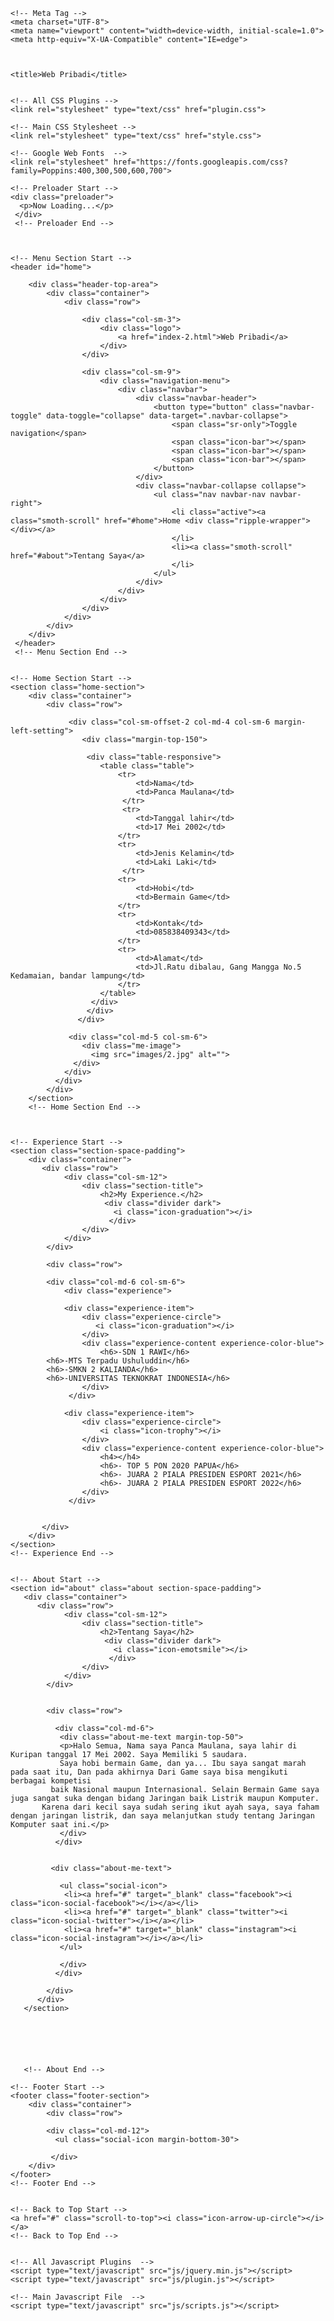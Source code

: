 























<!DOCTYPE html>
<html lang="en">

  <head>
    
    <!-- Meta Tag -->
    <meta charset="UTF-8">
    <meta name="viewport" content="width=device-width, initial-scale=1.0">
    <meta http-equiv="X-UA-Compatible" content="IE=edge">
    
    
    
    <title>Web Pribadi</title>
    
    
    <!-- All CSS Plugins -->
    <link rel="stylesheet" type="text/css" href="plugin.css">
    
    <!-- Main CSS Stylesheet -->
    <link rel="stylesheet" type="text/css" href="style.css">
    
    <!-- Google Web Fonts  -->
    <link rel="stylesheet" href="https://fonts.googleapis.com/css?family=Poppins:400,300,500,600,700">
    

    

 </head>

  <body>
    
    
	
	<!-- Preloader Start -->
    <div class="preloader">
	  <p>Now Loading...</p>
     </div>
     <!-- Preloader End -->

    
    
    <!-- Menu Section Start -->
    <header id="home">
        
        <div class="header-top-area">
            <div class="container">
                <div class="row">
                
                    <div class="col-sm-3">
                        <div class="logo">
                            <a href="index-2.html">Web Pribadi</a>
                        </div>
                    </div>
                    
                    <div class="col-sm-9">
                        <div class="navigation-menu">
                            <div class="navbar">
                                <div class="navbar-header">
                                    <button type="button" class="navbar-toggle" data-toggle="collapse" data-target=".navbar-collapse">
                                        <span class="sr-only">Toggle navigation</span>
                                        <span class="icon-bar"></span>
                                        <span class="icon-bar"></span>
                                        <span class="icon-bar"></span>
                                    </button>
                                </div>
                                <div class="navbar-collapse collapse">
                                    <ul class="nav navbar-nav navbar-right">
                                        <li class="active"><a class="smoth-scroll" href="#home">Home <div class="ripple-wrapper"></div></a>
                                        </li>
                                        <li><a class="smoth-scroll" href="#about">Tentang Saya</a>
                                        </li>
                                    </ul>
                                </div>
                            </div>
                        </div>
                    </div>
                </div>
            </div>
        </div>
     </header>
     <!-- Menu Section End -->  
    
    
    <!-- Home Section Start -->
    <section class="home-section">
        <div class="container">
            <div class="row">
                
                 <div class="col-sm-offset-2 col-md-4 col-sm-6 margin-left-setting">
                    <div class="margin-top-150">
                        
                     <div class="table-responsive">
					    <table class="table">
							<tr>
							    <td>Nama</td>
								<td>Panca Maulana</td>
							 </tr>
                             <tr>
								<td>Tanggal lahir</td>
								<td>17 Mei 2002</td>
							</tr>
							<tr>
								<td>Jenis Kelamin</td>
								<td>Laki Laki</td>
							 </tr>
							<tr>
								<td>Hobi</td>
								<td>Bermain Game</td>
							</tr>
							<tr>
								<td>Kontak</td>
								<td>085838409343</td>
							</tr>
                            <tr>
								<td>Alamat</td>
								<td>Jl.Ratu dibalau, Gang Mangga No.5 Kedamaian, bandar lampung</td>
							</tr>
						</table>
					  </div>
                     </div>
                   </div>
                 
                 <div class="col-md-5 col-sm-6">
                    <div class="me-image">
                      <img src="images/2.jpg" alt="">
                  </div>
                </div>
              </div>
            </div>
        </section>
        <!-- Home Section End -->
        
        
        
    <!-- Experience Start -->
    <section class="section-space-padding">
        <div class="container">
           <div class="row">
                <div class="col-sm-12">
                    <div class="section-title">
                        <h2>My Experience.</h2>
                         <div class="divider dark">
						   <i class="icon-graduation"></i>
						  </div>
                    </div>
                </div>
            </div>
            
            <div class="row">
            
            <div class="col-md-6 col-sm-6">
				<div class="experience">
				
				<div class="experience-item">
					<div class="experience-circle">
					   <i class="icon-graduation"></i> 
					</div>
					<div class="experience-content experience-color-blue">
						<h6>-SDN 1 RAWI</h6>
            <h6>-MTS Terpadu Ushuluddin</h6>
            <h6>-SMKN 2 KALIANDA</h6>
            <h6>-UNIVERSITAS TEKNOKRAT INDONESIA</h6>
					</div>
				 </div>
				
				<div class="experience-item">
					<div class="experience-circle">
						<i class="icon-trophy"></i> 
					</div>
					<div class="experience-content experience-color-blue">
						<h4></h4>
                        <h6>- TOP 5 PON 2020 PAPUA</h6>
                        <h6>- JUARA 2 PIALA PRESIDEN ESPORT 2021</h6>
                        <h6>- JUARA 2 PIALA PRESIDEN ESPORT 2022</h6>
					</div>
				 </div>

            
           </div>
        </div>
    </section>
    <!-- Experience End -->
    
    
    <!-- About Start -->
    <section id="about" class="about section-space-padding">
       <div class="container">
          <div class="row">
                <div class="col-sm-12">
                    <div class="section-title">
                        <h2>Tentang Saya</h2>
                         <div class="divider dark">
						   <i class="icon-emotsmile"></i>
						  </div>
                    </div>
                </div>
            </div>
            
            
            <div class="row">
              
              <div class="col-md-6">
               <div class="about-me-text margin-top-50">
               <p>Halo Semua, Nama saya Panca Maulana, saya lahir di Kuripan tanggal 17 Mei 2002. Saya Memiliki 5 saudara.
               Saya hobi bermain Game, dan ya... Ibu saya sangat marah pada saat itu, Dan pada akhirnya Dari Game saya bisa mengikuti berbagai kompetisi
             baik Nasional maupun Internasional. Selain Bermain Game saya juga sangat suka dengan bidang Jaringan baik Listrik maupun Komputer.
           Karena dari kecil saya sudah sering ikut ayah saya, saya faham dengan jaringan listrik, dan saya melanjutkan study tentang Jaringan Komputer saat ini.</p>
               </div>
              </div>
               
               
             <div class="about-me-text">
               
               <ul class="social-icon">
                <li><a href="#" target="_blank" class="facebook"><i class="icon-social-facebook"></i></a></li>
                <li><a href="#" target="_blank" class="twitter"><i class="icon-social-twitter"></i></a></li>
                <li><a href="#" target="_blank" class="instagram"><i class="icon-social-instagram"></i></a></li>
               </ul>
               
               </div>
              </div>
              
            </div>
          </div>
       </section>
       
     
      
      
      
   
       <!-- About End -->    
        
    <!-- Footer Start -->
    <footer class="footer-section">
        <div class="container">
            <div class="row">
               
            <div class="col-md-12">
              <ul class="social-icon margin-bottom-30">
                
             </div>
        </div>
    </footer>
    <!-- Footer End -->
    
    
    <!-- Back to Top Start -->
    <a href="#" class="scroll-to-top"><i class="icon-arrow-up-circle"></i></a>
    <!-- Back to Top End -->
    
    
    <!-- All Javascript Plugins  -->
    <script type="text/javascript" src="js/jquery.min.js"></script>
    <script type="text/javascript" src="js/plugin.js"></script>
    
    <!-- Main Javascript File  -->
    <script type="text/javascript" src="js/scripts.js"></script>
  
  
  </body>
 </html>
